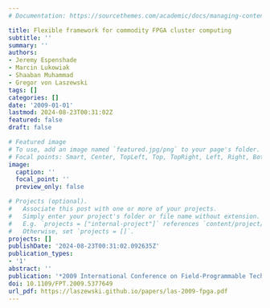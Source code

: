 ```yaml
---
# Documentation: https://sourcethemes.com/academic/docs/managing-content/

title: Flexible framework for commodity FPGA cluster computing
subtitle: ''
summary: ''
authors:
- Jeremy Espenshade
- Marcin Lukowiak
- Shaaban Muhammad
- Gregor von Laszewski
tags: []
categories: []
date: '2009-01-01'
lastmod: 2024-08-23T00:31:02Z
featured: false
draft: false

# Featured image
# To use, add an image named `featured.jpg/png` to your page's folder.
# Focal points: Smart, Center, TopLeft, Top, TopRight, Left, Right, BottomLeft, Bottom, BottomRight.
image:
  caption: ''
  focal_point: ''
  preview_only: false

# Projects (optional).
#   Associate this post with one or more of your projects.
#   Simply enter your project's folder or file name without extension.
#   E.g. `projects = ["internal-project"]` references `content/project/deep-learning/index.md`.
#   Otherwise, set `projects = []`.
projects: []
publishDate: '2024-08-23T00:31:02.092635Z'
publication_types:
- '1'
abstract: ''
publication: '*2009 International Conference on Field-Programmable Technology*'
doi: 10.1109/FPT.2009.5377649
url_pdf: https://laszewski.github.io/papers/las-2009-fpga.pdf
---
```

